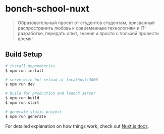 # bonch-school-nuxt

> Образовательный проект от студентов студентам, призванный распространить любовь к современным технологиям и IT-разработке, передать опыт, знания и просто с пользой провести время!

## Build Setup

``` bash
# install dependencies
$ npm run install

# serve with hot reload at localhost:3000
$ npm run dev

# build for production and launch server
$ npm run build
$ npm run start

# generate static project
$ npm run generate
```

For detailed explanation on how things work, check out [Nuxt.js docs](https://nuxtjs.org).
